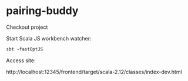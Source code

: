 # pairing-buddy

Checkout project

Start Scala JS workbench watcher:

```bash
sbt ~fastOptJS
```

Access site:

http://localhost:12345/frontend/target/scala-2.12/classes/index-dev.html
